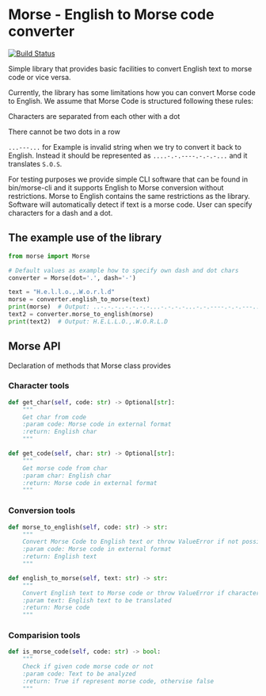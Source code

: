 # Morse - English to Morse code converter
[![Build Status](https://travis-ci.org/JKorhonen/morse.svg?branch=master)](https://travis-ci.org/JKorhonen/morse)

Simple library that provides basic facilities to convert English text to morse code or vice versa.

Currently, the library has some limitations how you can convert Morse code to English. We assume that Morse Code is 
structured following these rules:

Characters are separated from each other with a dot

There cannot be two dots in a row

`...---...` for Example is invalid string when we try to convert it back to English. Instead it should be represented 
as `....-.-.----.-.-.-...` and it translates `S.O.S`.

For testing purposes we provide simple CLI software that can be found in bin/morse-cli and it supports English to Morse 
conversion without restrictions. Morse to English contains the same restrictions as the library. Software will 
automatically detect if text is a morse code. User can specify characters for a dash and a dot.

## The example use of the library

```python
from morse import Morse

# Default values as example how to specify own dash and dot chars
converter = Morse(dot='.', dash='-')

text = "H.e.l.l.o.,.W.o.r.l.d"
morse = converter.english_to_morse(text)
print(morse)  # Output: ..-.-.-..-.-.-.-...-.-.-.-...-.-.----.-.-.---..--.-.-.-.--.-.-.----.-.-.-.-..-.-.-.-...-.-.--..
text2 = converter.morse_to_english(morse)
print(text2)  # Output: H.E.L.L.O.,.W.O.R.L.D
```

## Morse API
Declaration of methods that Morse class provides

### Character tools
```python
def get_char(self, code: str) -> Optional[str]:
    """
    Get char from code
    :param code: Morse code in external format
    :return: English char
    """
```

```python
def get_code(self, char: str) -> Optional[str]:
    """
    Get morse code from char
    :param char: English char
    :return: Morse code in external format
    """
```

### Conversion tools
```python
def morse_to_english(self, code: str) -> str:
    """
    Convert Morse Code to English text or throw ValueError if not possible
    :param code: Morse code in external format
    :return: English text
    """
```

```python
def english_to_morse(self, text: str) -> str:
    """
    Convert English text to Morse code or throw ValueError if character doesn't have morse code representation
    :param text: English text to be translated
    :return: Morse code
    """
```

### Comparision tools
```python
def is_morse_code(self, code: str) -> bool:
    """
    Check if given code morse code or not
    :param code: Text to be analyzed
    :return: True if represent morse code, othervise false
    """
```
